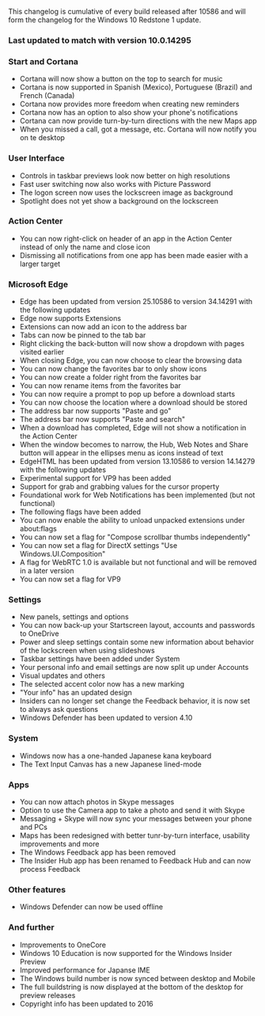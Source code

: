 This changelog is cumulative of every build released after 10586 and will form the changelog for the Windows 10 Redstone 1 update.

### Last updated to match with version 10.0.14295

### Start and Cortana
- Cortana will now show a button on the top to search for music
- Cortana is now supported in Spanish (Mexico), Portuguese (Brazil) and French (Canada)
- Cortana now provides more freedom when creating new reminders
- Cortana now has an option to also show your phone's notifications
- Cortana can now provide turn-by-turn directions with the new Maps app
- When you missed a call, got a message, etc. Cortana will now notify you on te desktop

### User Interface
- Controls in taskbar previews look now better on high resolutions
- Fast user switching now also works with Picture Password
- The logon screen now uses the lockscreen image as background
 - Spotlight does not yet show a background on the lockscreen

### Action Center
- You can now right-click on header of an app in the Action Center instead of only the name and close icon
- Dismissing all notifications from one app has been made easier with a larger target

### Microsoft Edge
- Edge has been updated from version 25.10586 to version 34.14291 with the following updates
 - Edge now supports Extensions
 - Extensions can now add an icon to the address bar
 - Tabs can now be pinned to the tab bar
 - Right clicking the back-button will now show a dropdown with pages visited earlier
 - When closing Edge, you can now choose to clear the browsing data
 - You can now change the favorites bar to only show icons
 - You can now create a folder right from the favorites bar
 - You can now rename items from the favorites bar
 - You can now require a prompt to pop up before a download starts
 - You can now choose the location where a download should be stored
 - The address bar now supports "Paste and go"
 - The address bar now supports "Paste and search"
 - When a download has completed, Edge will not show a notification in the Action Center
 - When the window becomes to narrow, the Hub, Web Notes and Share button will appear in the ellipses menu as icons instead of text
- EdgeHTML has been updated from version 13.10586 to version 14.14279 with the following updates
 - Experimental support for VP9 has been added
 - Support for grab and grabbing values for the cursor property
 - Foundational work for Web Notifications has been implemented (but not functional)
- The following flags have been added
 - You can now enable the ability to unload unpacked extensions under about:flags
 - You can now set a flag for "Compose scrollbar thumbs independently"
 - You can now set a flag for DirectX settings "Use Windows.UI.Composition"
 - A flag for WebRTC 1.0 is available but not functional and will be removed in a later version
 - You can now set a flag for VP9

### Settings
- New panels, settings and options
 - You can now back-up your Startscreen layout, accounts and passwords to OneDrive
 - Power and sleep settings contain some new information about behavior of the lockscreen when using slideshows
 - Taskbar settings have been added under System
 - Your personal info and email settings are now split up under Accounts
- Visual updates and others
 - The selected accent color now has a new marking
 - "Your info" has an updated design 
 - Insiders can no longer set change the Feedback behavior, it is now set to always ask questions
 - Windows Defender has been updated to version 4.10

### System
- Windows now has a one-handed Japanese kana keyboard
- The Text Input Canvas has a new Japanese lined-mode

### Apps
- You can now attach photos in Skype messages
- Option to use the Camera app to take a photo and send it with Skype
- Messaging + Skype will now sync your messages between your phone and PCs
- Maps has been redesigned with better tunr-by-turn interface, usability improvements and more
- The Windows Feedback app has been removed
- The Insider Hub app has been renamed to Feedback Hub and can now process Feedback

### Other features
- Windows Defender can now be used offline

### And further
- Improvements to OneCore
- Windows 10 Education is now supported for the Windows Insider Preview
- Improved performance for Japanse IME
- The Windows build number is now synced between desktop and Mobile
- The full buildstring is now displayed at the bottom of the desktop for preview releases
- Copyright info has been updated to 2016
